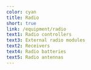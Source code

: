 ```yaml
---
color: cyan
title: Radio
short: true
link: /equipment/radio
text1: Radio controllers
text3: External radio modules
text2: Receivers
text4: Radio batteries
text5: Radio antennas
---
```

